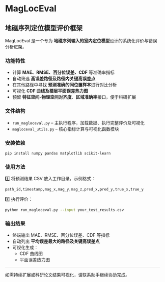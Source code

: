 # MagLocEval

## 地磁序列定位模型评价框架

MagLocEval 是一个专为 **地磁序列输入的室内定位模型**设计的系统化评价与错误分析框架。

### 功能特性
- 计算 **MAE、RMSE、百分位误差、CDF** 等准确率指标
- 自动筛选 **高误差路径及路径内关键高误差点**
- 在其他路径中寻找 **预测准确的同位置样本**进行对比分析
- 可视化 **CDF 曲线及楼层平面误差热力图**
- 预留 **特征空间-物理空间对齐度**、**区域准确率**接口，便于科研扩展

### 文件结构
- `run_magloceval.py` – 主执行程序，加载数据、执行完整评价及可视化
- `magloceval_utils.py` – 核心指标计算与可视化函数模块

### 安装依赖
```bash
pip install numpy pandas matplotlib scikit-learn
```

### 使用方法
1️⃣ 将预测结果 CSV 放入工作目录，示例格式：
```csv
path_id,timestamp,mag_x,mag_y,mag_z,pred_x,pred_y,true_x,true_y
```

2️⃣ 执行评价：
```bash
python run_magloceval.py --input your_test_results.csv
```

### 输出结果
- 终端输出 MAE、RMSE、百分位误差、CDF 等指标
- 自动列出 **平均误差最大的路径及关键高误差点**
- 可视化生成：
    - CDF 曲线图
    - 平面误差热力图

---
如需持续扩展或科研论文结果可视化，请联系助手继续协助完成。